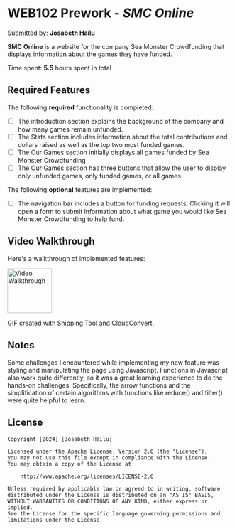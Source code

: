 # WEB102 Prework - *SMC Online*

Submitted by: **Josabeth Hailu**

**SMC Online** is a website for the company Sea Monster Crowdfunding that displays information about the games they have funded.

Time spent: **5.5** hours spent in total

## Required Features

The following **required** functionality is completed:

* [ ] The introduction section explains the background of the company and how many games remain unfunded.
* [ ] The Stats section includes information about the total contributions and dollars raised as well as the top two most funded games.
* [ ] The Our Games section initially displays all games funded by Sea Monster Crowdfunding
* [ ] The Our Games section has three buttons that allow the user to display only unfunded games, only funded games, or all games.

The following **optional** features are implemented:

* [ ] The navigation bar includes a button for funding requests. Clicking it will open a form to submit information about what game you would like Sea Monster Crowdfunding to help fund.

## Video Walkthrough

Here's a walkthrough of implemented features:

<img src='https://imgur.com/a/10wuf2o.gif' title='Video Walkthrough' width='100' alt='Video Walkthrough' />

<!-- Replace this with whatever GIF tool you used! -->
GIF created with Snipping Tool and CloudConvert.

## Notes

Some challenges I encountered while implementing my new feature was styling and manipulating the page using Javascript. Functions in Javascript also work quite differently, so it was a great learning experience to do the hands-on challenges. Specifically, the arrow functions and the simplification of certain algorithms with functions like reduce() and filter() were quite helpful to learn.

## License

    Copyright [2024] [Josabeth Hailu]

    Licensed under the Apache License, Version 2.0 (the "License");
    you may not use this file except in compliance with the License.
    You may obtain a copy of the License at

        http://www.apache.org/licenses/LICENSE-2.0

    Unless required by applicable law or agreed to in writing, software
    distributed under the License is distributed on an "AS IS" BASIS,
    WITHOUT WARRANTIES OR CONDITIONS OF ANY KIND, either express or implied.
    See the License for the specific language governing permissions and
    limitations under the License.
